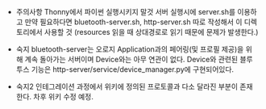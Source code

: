 * 주의사항
Thonny에서 파이썬 실행시키지 말것
서버 실행시에 server.sh를 이용하고 
만약 필요하다면 bluetooth-server.sh, http-server.sh 따로 작성해서 이 디렉토리에서 사용할 것
(resources 읽을 때 상대경로로 읽기 때문에 문제가 발생한다.)

* 숙지
bluetooth-server는 오로지 Application과의 페어링(및 프로필 제공)을 위해 계속 돌아가는 서버이며 
Device와는 아무 연관이 없다.
Device와 관련된 블루투스 기능은 http-server/service/device_manager.py에 구현되어있다.

* 숙지2
인테그레이션 과정에서 위키에 정의된 프로토콜과 다소 달라진 부분이 존재한다.
차후 위키 수정 예정.